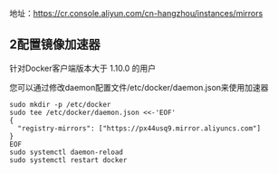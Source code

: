 地址：https://cr.console.aliyun.com/cn-hangzhou/instances/mirrors

## 2配置镜像加速器

针对Docker客户端版本大于 1.10.0 的用户

您可以通过修改daemon配置文件/etc/docker/daemon.json来使用加速器

```shell
sudo mkdir -p /etc/docker
sudo tee /etc/docker/daemon.json <<-'EOF'
{
  "registry-mirrors": ["https://px44usq9.mirror.aliyuncs.com"]
}
EOF
sudo systemctl daemon-reload
sudo systemctl restart docker
```

